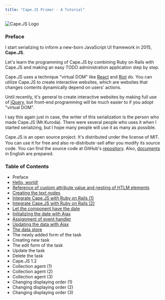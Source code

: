 ```yaml
---
title: "Cape.JS Primer - A Tutorial"
---
```


![Cape.JS Logo](https://cdn.rawgit.com/oiax/capejs/master/doc/logo/capejs.svg)

### Preface

I start serializing to inform a new-born JavaScript UI framework in 2015, **Cape.JS**.

Let's learn the programming of Cape.JS by combining Ruby on Rails with Cape.JS and making an easy TODO administration application step by step.

Cape.JS uses a technique "virtual DOM" like [React](https://facebook.github.io/react/) and [Riot](https://muut.com/riotjs/) do. You can utilize Cape.JS to create interactive websites, which are websites that changes contents dynamically depend on users' actions.

Until recently, it's general to create interactive websites by making full use of [jQuery](https://jquery.com/), but front-end programming will be much easier to if you adopt "virtual DOM".

I say this again just in case, the writer of this serialization is the person who made Cape.JS (Mr.Kuroda). There were several people who uses it when I started serializing, but I hope many people will use it as many as possible.

Cape.JS is an open source project. It's distributed under the license of MIT. You can use it for free and also re-distribute･sell after you modify its source code. You can find the source code at GitHub's [repository](https://github.com/oiax/capejs). Also, [documents](http://oiax.github.io/capejs/) in English are prepared.

### Table of Contents

* Preface
* [Hello, world!](./01_hello_world)
* [Reference of custom attribute value and nesting of HTLM elements](./02_custom_attributes_and_nested_elements)
* [Creating the text nodes](./03_creating_text_nodes)
* [Integrate Cape.JS with Ruby on Rails (1)](./04_rails_integration1)
* [Integrate Cape.JS with Ruby on Rails (2)](./05_rails_integration2)
* [Let the component have the date](./06_let_the_component_have_the_date)
* [Initializing the date with Ajax](./07_initializing_the_date_with_ajax)
* [Assignment of event handler](./08_assignment_of_event_handler)
* [Updating the data with Ajax](./09_updating_the_data_with_ajax)
* [The data store](./10_the_data_store)
* The newly added form of the task
* Creating new task
* The edit form of the task
* Update the task
* Delete the task
* Cape.JS 1.2
* Collection agent (1)
* Collection agent (2)
* Collection agent (3)
* Changing displaying order (1)
* Changing displaying order (2)
* Changing displaying order (3)
